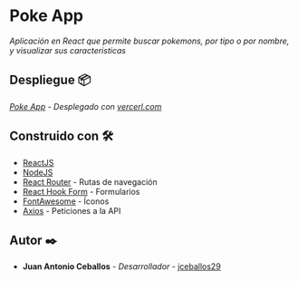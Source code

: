 # Poke App

_Aplicación en React que permite buscar pokemons, por tipo o por nombre, y visualizar sus caracteristicas_

## Despliegue 📦

_[Poke App]() - Desplegado con [vercerl.com](https://vercel.com)_

## Construido con 🛠️

* [ReactJS](https://reactjs.org/)
* [NodeJS](https://nodejs.org/) 
* [React Router](https://www.npmjs.com/package/react-router-dom) - Rutas de navegación
* [React Hook Form](https://react-hook-form.com/) - Formularios
* [FontAwesome](https://fontawesome.com) - Íconos
* [Axios](https://www.npmjs.com/package/react-axios) - Peticiones a la API

## Autor ✒️

* **Juan Antonio Ceballos** - *Desarrollador* - [jceballos29](https://github.com/jceballos29)
